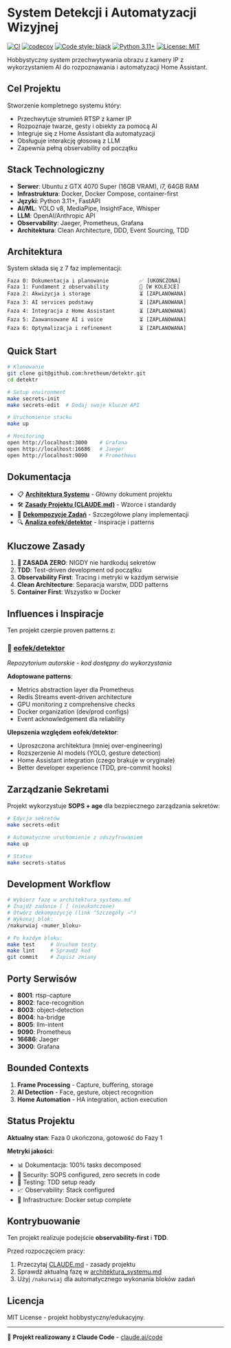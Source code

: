 # System Detekcji i Automatyzacji Wizyjnej

[![CI](https://github.com/hretheum/detektr/actions/workflows/ci.yml/badge.svg)](https://github.com/hretheum/detektr/actions/workflows/ci.yml)
[![codecov](https://codecov.io/gh/hretheum/detektr/branch/main/graph/badge.svg)](https://codecov.io/gh/hretheum/detektr)
[![Code style: black](https://img.shields.io/badge/code%20style-black-000000.svg)](https://github.com/psf/black)
[![Python 3.11+](https://img.shields.io/badge/python-3.11+-blue.svg)](https://www.python.org/downloads/)
[![License: MIT](https://img.shields.io/badge/License-MIT-yellow.svg)](https://opensource.org/licenses/MIT)

Hobbystyczny system przechwytywania obrazu z kamery IP z wykorzystaniem AI do rozpoznawania i automatyzacji Home Assistant.

## Cel Projektu

Stworzenie kompletnego systemu który:

- Przechwytuje strumień RTSP z kamer IP
- Rozpoznaje twarze, gesty i obiekty za pomocą AI
- Integruje się z Home Assistant dla automatyzacji
- Obsługuje interakcję głosową z LLM
- Zapewnia pełną observability od początku

## Stack Technologiczny

- **Serwer**: Ubuntu z GTX 4070 Super (16GB VRAM), i7, 64GB RAM
- **Infrastruktura**: Docker, Docker Compose, container-first
- **Języki**: Python 3.11+, FastAPI
- **AI/ML**: YOLO v8, MediaPipe, InsightFace, Whisper
- **LLM**: OpenAI/Anthropic API
- **Observability**: Jaeger, Prometheus, Grafana
- **Architektura**: Clean Architecture, DDD, Event Sourcing, TDD

## Architektura

System składa się z 7 faz implementacji:

```
Faza 0: Dokumentacja i planowanie          ✅ [UKOŃCZONA]
Faza 1: Fundament z observability          🔄 [W KOLEJCE]
Faza 2: Akwizycja i storage                ⏳ [ZAPLANOWANA]
Faza 3: AI services podstawy               ⏳ [ZAPLANOWANA]
Faza 4: Integracja z Home Assistant        ⏳ [ZAPLANOWANA]
Faza 5: Zaawansowane AI i voice            ⏳ [ZAPLANOWANA]
Faza 6: Optymalizacja i refinement         ⏳ [ZAPLANOWANA]
```

## Quick Start

```bash
# Klonowanie
git clone git@github.com:hretheum/detektr.git
cd detektr

# Setup environment
make secrets-init
make secrets-edit  # Dodaj swoje klucze API

# Uruchomienie stacku
make up

# Monitoring
open http://localhost:3000    # Grafana
open http://localhost:16686   # Jaeger
open http://localhost:9090    # Prometheus
```

## Dokumentacja

- 📋 **[Architektura Systemu](./architektura_systemu.md)** - Główny dokument projektu
- 🛠️ **[Zasady Projektu (CLAUDE.md)](./CLAUDE.md)** - Wzorce i standardy
- 📁 **[Dekompozycje Zadań](./docs/)** - Szczegółowe plany implementacji
- 🔍 **[Analiza eofek/detektor](./docs/analysis/eofek-detektor-analysis.md)** - Inspiracje i patterns

## Kluczowe Zasady

1. **🚨 ZASADA ZERO**: NIGDY nie hardkoduj sekretów
2. **TDD**: Test-driven development od początku
3. **Observability First**: Tracing i metryki w każdym serwisie
4. **Clean Architecture**: Separacja warstw, DDD patterns
5. **Container First**: Wszystko w Docker

## Influences i Inspiracje

Ten projekt czerpie proven patterns z:

### 🎯 [eofek/detektor](https://github.com/eofek/detektor)

*Repozytorium autorskie - kod dostępny do wykorzystania*

**Adoptowane patterns**:

- Metrics abstraction layer dla Prometheus
- Redis Streams event-driven architecture
- GPU monitoring z comprehensive checks
- Docker organization (dev/prod configs)
- Event acknowledgement dla reliability

**Ulepszenia względem eofek/detektor**:

- Uproszczona architektura (mniej over-engineering)
- Rozszerzenie AI models (YOLO, gesture detection)
- Home Assistant integration (czego brakuje w oryginale)
- Better developer experience (TDD, pre-commit hooks)

## Zarządzanie Sekretami

Projekt wykorzystuje **SOPS + age** dla bezpiecznego zarządzania sekretów:

```bash
# Edycja sekretów
make secrets-edit

# Automatyczne uruchomienie z odszyfrowaniem
make up

# Status
make secrets-status
```

## Development Workflow

```bash
# Wybierz fazę w architektura_systemu.md
# Znajdź zadanie [ ] (nieukończone)
# Otwórz dekompozycję (link "Szczegóły →")
# Wykonaj blok:
/nakurwiaj <numer_bloku>

# Po każdym bloku:
make test     # Uruchom testy
make lint     # Sprawdź kod
git commit    # Zapisz zmiany
```

## Porty Serwisów

- **8001**: rtsp-capture
- **8002**: face-recognition
- **8003**: object-detection
- **8004**: ha-bridge
- **8005**: llm-intent
- **9090**: Prometheus
- **16686**: Jaeger
- **3000**: Grafana

## Bounded Contexts

1. **Frame Processing** - Capture, buffering, storage
2. **AI Detection** - Face, gesture, object recognition
3. **Home Automation** - HA integration, action execution

## Status Projektu

**Aktualny stan**: Faza 0 ukończona, gotowość do Fazy 1

**Metryki jakości**:

- 📊 Dokumentacja: 100% tasks decomposed
- 🔐 Security: SOPS configured, zero secrets in code
- 🧪 Testing: TDD setup ready
- 📈 Observability: Stack configured
- 🐳 Infrastructure: Docker setup complete

## Kontrybuowanie

Ten projekt realizuje podejście **observability-first** i **TDD**.

Przed rozpoczęciem pracy:

1. Przeczytaj [CLAUDE.md](./CLAUDE.md) - zasady projektu
2. Sprawdź aktualną fazę w [architektura_systemu.md](./architektura_systemu.md)
3. Użyj `/nakurwiaj` dla automatycznego wykonania bloków zadań

## Licencja

MIT License - projekt hobbystyczny/edukacyjny.

---

🤖 **Projekt realizowany z Claude Code** - [claude.ai/code](https://claude.ai/code)
